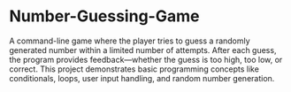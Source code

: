 # Number-Guessing-Game
A command-line game where the player tries to guess a randomly generated number within a limited number of attempts. After each guess, the program provides feedback—whether the guess is too high, too low, or correct. This project demonstrates basic programming concepts like conditionals, loops, user input handling, and random number generation. 
